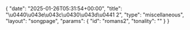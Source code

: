 {
    "date": "2025-01-26T05:31:54+00:00",
    "title": "\u0440\u043e\u043c\u0430\u043d\u0441 2",
    "type": "miscellaneous",
    "layout": "songpage",
    "params": {
        "id": "romans2",
        "tonality": ""
    }
}